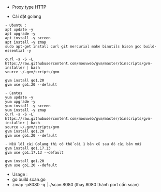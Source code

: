 - Proxy type HTTP

- Cài đặt golang

```
- Ubuntu : 
apt update -y
apt upgrade -y
apt install -y screen
apt install -y zmap
sudo apt-get install curl git mercurial make binutils bison gcc build-essential -y

curl -s -S -L https://raw.githubusercontent.com/moovweb/gvm/master/binscripts/gvm-installer | bash
source ~/.gvm/scripts/gvm

gvm install go1.20
gvm use go1.20 --default
```

```
- Centos
yum update -y
yum upgrade -y
yum install -y screen
yum install -y zmap
curl -s -S -L https://raw.githubusercontent.com/moovweb/gvm/master/binscripts/gvm-installer | bash
source ~/.gvm/scripts/gvm
gvm install go1.20
gvm use go1.20 --default
```

```
- Nếu lỗi cài Golang thì có thể cài 1 bản cũ sau đó cài bản mới
gvm install go1.17.13
gvm use go1.17.13 --default

gvm install go1.20
gvm use go1.20 --default
```

- Usage : 
- go build scan.go
- zmap -p8080 -q | ./scan 8080  (thay 8080 thành port cần scan)
